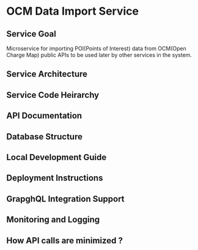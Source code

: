 # OCM Data Import Service

## Service Goal

Microservice for importing POI(Points of Interest) data from OCM(Open Charge Map) public APIs to be used later by other services in the system.

## Service Architecture

## Service Code Heirarchy

## API Documentation

## Database Structure

## Local Development Guide

## Deployment Instructions

## GrapghQL Integration Support

## Monitoring and Logging

## How API calls are minimized ?
